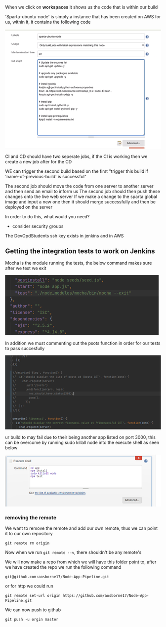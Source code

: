 



When we click on **workspaces** it shows us the code that is within our build


'Sparta-ubuntu-node' is simply a instance that has been created on AWS for us, within it, it contains the following 
code

![jenkins-node](images/sparta-ubuntu-node.png)



CI and CD should have two seperate jobs, if the CI is working then we create a new job after for the CD

WE can trigger the second build based on the first
"trigger this build if 'name-of-previous-build' is successful"

The second job should move the code from one server to another server and then send an email to inform us
The second job should then push these changes onto the live web server
If we make a change to the sparta global image and input a new one then it should merge successfully and then be deployed
on the server

In order to do this, what would you need? 
- consider security groups

The DevOpdStudents ssh key exists in jenkins and in AWS


## Getting the integration tests to work on Jenkins

Mocha is the module running the tests, the below command makes sure after we test we exit

![](images/mocha-exit.png)


In addition we must commenting out the psots function in order for our tests to pass succesfully

![](images/commenting-out-test.png)


ur build to may fail due to their being another app listed on port 3000, this can be overcome by running sudo killall node 
into the execute shell as seen below

![](images/jenkins-killall-node.png)




### removing the remote

We want to remove the remote and add our own remote, thus we can point it to our own repository
```commandline
git remote rm origin
```

Now when we run ```git remote --v```, there shouldn't be any remote's

We will now make a repo from which we will have this folder point to, after we have created the repo we run the following
command
```commandline
git@github.com:aosborne17/Node-App-Pipeline.git
```

or for http we could run
```commandline
git remote set-url origin https://github.com/aosborne17/Node-App-Pipeline.git
```

We can now push to github
```commandline
git push -u orgin master
